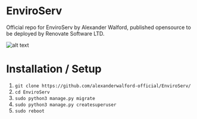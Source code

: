 # EnviroServ
Official repo for EnviroServ by Alexander Walford, published opensource to be deployed by Renovate Software LTD.

![alt text](https://renovatesoftware.com:140/images/enviroscrnsht1.png)

# Installation / Setup
1. ```git clone https://github.com/alexanderwalford-official/EnviroServ/```
2. ```cd EnviroServ```
3. ```sudo python3 manage.py migrate```
4. ```sudo python3 manage.py createsuperuser```
5. ```sudo reboot```
